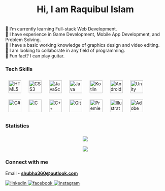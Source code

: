 <h1 align="center">Hi, I am Raquibul Islam</h1>
<br>
🔹 I'm currently learning Full-stack Web Development.<br>
🔹 I have experience in Game Development, Mobile App Development, and Problem Solving.<br>
🔹 I have a basic working knowledge of graphics design and video editing.<br>
🔹 I am looking to collaborate in any field of programming.<br>
🔹 Fun fact? I can play guitar.

<h3>Tech Skills</h3>
<span><img style="margin: 10px" src="https://profilinator.rishav.dev/skills-assets/html5-original-wordmark.svg" alt="HTML5" height="40" /></span>
<span><img style="margin: 10px" src="https://profilinator.rishav.dev/skills-assets/css3-original-wordmark.svg" alt="CSS3" height="40" /></span>  
<span><img style="margin: 10px" src="https://profilinator.rishav.dev/skills-assets/javascript-original.svg" alt="JavaScript" height="40" /></span>
<span><img style="margin: 10px" src="https://profilinator.rishav.dev/skills-assets/java-original-wordmark.svg" alt="Java" height="40" /></span>
<span><img style="margin: 10px" src="https://profilinator.rishav.dev/skills-assets/kotlinlang-icon.svg" alt="Kotlin" height="40" /></span>
<span><img style="margin: 10px" src="https://profilinator.rishav.dev/skills-assets/android-original-wordmark.svg" alt="Android" height="40" /></span>
<span><img style="margin: 10px" src="https://profilinator.rishav.dev/skills-assets/unity.png" alt="Unity" height="40" /></span>  
<span><img style="margin: 10px" src="https://profilinator.rishav.dev/skills-assets/csharp-original.svg" alt="C#" height="40" /></span>  
<span><img style="margin: 10px" src="https://profilinator.rishav.dev/skills-assets/c-original.svg" alt="C" height="40" /></span>  
<span><img style="margin: 10px" src="https://profilinator.rishav.dev/skills-assets/cplusplus-original.svg" alt="C++" height="40" /></span>  
<span><img style="margin: 10px" src="https://profilinator.rishav.dev/skills-assets/git-scm-icon.svg" alt="Git" height="40" /></span>  
<span><img style="margin: 10px" src="https://profilinator.rishav.dev/skills-assets/adobepremierepro.png" alt="Premiere Pro" height="40" /></span>
<span><img style="margin: 10px" src="https://profilinator.rishav.dev/skills-assets/adobe_illustrator-icon.svg" alt="Illustrator" height="40" /></span>
<span><img style="margin: 10px" src="https://profilinator.rishav.dev/skills-assets/adobexd.png" alt="Adobe XD" height="40" /></span>
</div>

<h3>Statistics<h3>

<div align="center">

![](https://github-readme-stats.vercel.app/api?username=shubha360&theme=vision-friendly-dark&show_icons=true&hide_border=true&include_all_commits=true&count_private=true)

![](https://github-readme-streak-stats.herokuapp.com/?user=shubha360&theme=vision-friendly-dark&hide_border=true)<br/>

<!-- ![](https://github-readme-stats.vercel.app/api/top-langs/?username=shubha360&theme=vision-friendly-dark&hide_border=true&include_all_commits=true&count_private=true&layout=compact) -->

</div>

<h3>Connect with me</h3>

Email - **shubha360@outlook.com**

<a href="https://linkedin.com/in/shubha360" target="_blank">
<img src=https://img.shields.io/badge/linkedin-%231E77B5.svg?&style=for-the-badge&logo=linkedin&logoColor=white alt=linkedin style="margin-bottom: 5px;" />
</a>
<a href="https://www.facebook.com/shubha360" target="_blank">
<img src=https://img.shields.io/badge/facebook-%232E87FB.svg?&style=for-the-badge&logo=facebook&logoColor=white alt=facebook style="margin-bottom: 5px;" />
</a>
<a href="https://instagram.com/talobbosho_hrosshukar_vo" target="_blank">
<img src=https://img.shields.io/badge/instagram-%23000000.svg?&style=for-the-badge&logo=instagram&logoColor=white alt=instagram style="margin-bottom: 5px;" />
</a>

